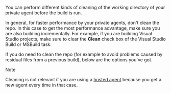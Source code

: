 You can perform different kinds of cleaning of the working directory of your private agent before the build is run.

In general, for faster performance by your private agents, don't clean the repo. In this case to get the most performance advantage, make sure you are also building incrementally. For example, if you are building Visual Studio projects, make sure to clear the **Clean** check box of the Visual Studio Build or MSBuild task.

If you do need to clean the repo (for example to avoid problems caused by residual files from a previous build), below are the options you've got.

> [!NOTE]
> Cleaning is not relevant if you are using a [hosted agent](../../../../concepts/agents/hosted.md) because you get a new agent every time in that case.
